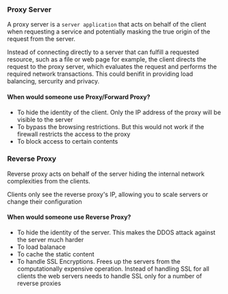 ### Proxy Server
A proxy server is a `server application` that acts on behalf of the client when requesting a service and potentially masking the true origin of the request from the server.


Instead of connecting directly to a server that can fulfill a requested resource, such as a file or web page for example, the client directs the request to the proxy server, which evaluates the request and performs the required network transactions. This could benifit in providing load balancing, sercurity and privacy.

#### When would someone use Proxy/Forward Proxy?
- To hide the identity of the client. Only the IP address of the proxy will be visible to the server
- To bypass the browsing restrictions. But this would not work if the firewall restricts the access to the proxy
- To block access to certain contents

### Reverse Proxy
Reverse proxy acts on behalf of the server hiding the internal network complexities from the clients. 

Clients only see the reverse proxy's IP, allowing you to scale servers or change their configuration

#### When would someone use Reverse Proxy?
- To hide the identity of the server. This makes the DDOS attack against the server much harder
- To load balanace
- To cache the static content
- To handle SSL Encryptions. Frees up the servers from the computationally expensive operation. Instead of handling SSL for all clients the web servers needs to handle SSL only for a number of reverse proxies

